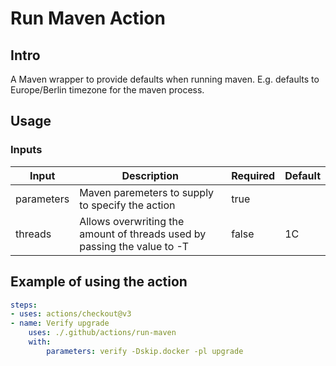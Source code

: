 # Run Maven Action

## Intro

A Maven wrapper to provide defaults when running maven. E.g. defaults to Europe/Berlin timezone for the maven process.

## Usage

### Inputs

|   Input    |                               Description                                | Required | Default |
|------------|--------------------------------------------------------------------------|----------|---------|
| parameters | Maven paremeters to supply to specify the action                         | true     |         |
| threads    | Allows overwriting the amount of threads used by passing the value to -T | false    | 1C      |

## Example of using the action

```yaml
steps:
- uses: actions/checkout@v3
- name: Verify upgrade
    uses: ./.github/actions/run-maven
    with:
        parameters: verify -Dskip.docker -pl upgrade
```

